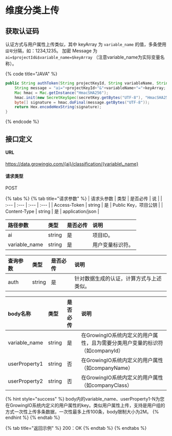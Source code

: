 # 维度分类上传

## 获取认证码

认证方式与用户属性上传类似，其中 keyArray 为 `variable_name` 的值，多条使用`逗号`分隔，如：1234,1235。 加密 Message 为 `ai=$projectId&$variable_name=$keyArray` （注意variable\_name为实际变量名称）。

{% code title="JAVA" %}
```java
public String authToken(String projectKeyId, String variableName, String secretKey, String keyArray) throws Exception {
    String message = "ai="+projectKeyId+"&"+variableName+"="+keyArray;
    Mac hmac = Mac.getInstance("HmacSHA256");
    hmac.init(new SecretKeySpec(secretKey.getBytes("UTF-8"), "HmacSHA256"));
    byte[] signature = hmac.doFinal(message.getBytes("UTF-8"));
    return Hex.encodeHexString(signature);
}
```
{% endcode %}

## 接口定义

#### URL

https://data.growingio.com/{ai}/classification/{variable\_name}

#### 请求类型

POST

{% tabs %}
{% tab title="请求参数" %}
| 请求头参数 | 类型 | 是否必传 | 说 |
| :--- | :--- | :--- | :--- |
| Access-Token | string | 是 | Public Key，项目公钥 |
| Content-Type | string | 是 | application/json |

| 路径参数 | 类型 | 是否必传 | 说明 |
| :--- | :--- | :--- | :--- |
| ai | string | 是 | 项目ID。 |
| variable\_name | string | 是 | 用户变量标识符。 |

| 查询参数 | 类型 | 是否必传 | 说明 |
| :--- | :--- | :--- | :--- |
| auth | string | 是 | 针对数据生成的认证，计算方式与上述类似。 |

| body名称 | 类型 | 是否必传 | 说明 |
| :--- | :--- | :--- | :--- |
| variable\_name | string | 是 | 在GrowingIO系统内定义的用户属性，且为需要分类用户变量的标识符（如companyId） |
| userProperty1 | string | 否 | 在GrowingIO系统内定义的用户属性（如companyName） |
| userProperty2 | string | 否 | 在GrowingIO系统内定义的用户属性（如companyClass） |

{% hint style="success" %}
body内的variable\_name、userProperty1-N为您在GrowingIO系统内定义的用户属性的key。类似用户属性上传，支持是用户组的方式一次性上传多条数据，一次性最多上传100条，body限制大小为2M。
{% endhint %}
{% endtab %}

{% tab title="返回示例" %}
200：OK
{% endtab %}
{% endtabs %}



